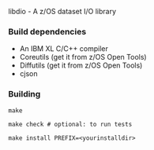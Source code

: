 libdio - A z/OS dataset I/O library

### Build dependencies

* An IBM XL C/C++ compiler
* Coreutils (get it from z/OS Open Tools)
* Diffutils (get it from z/OS Open Tools)
* cjson

### Building

```
make

make check # optional: to run tests

make install PREFIX=<yourinstalldir>
```
